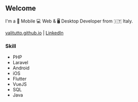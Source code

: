 ## Welcome

I'm a 📱 Mobile 💻 Web & 🖥 Desktop Developer from 🇮🇹 Italy.

[valitutto.github.io](https://valitutto.github.io/) | [LinkedIn](https://www.linkedin.com/in/giuseppe-valitutto-07/)

### Skill
- PHP
- Laravel
- Android
- iOS
- Flutter
- VueJS
- SQL
- Java

<!--
**Valitutto/Valitutto** is a ✨ _special_ ✨ repository because its `README.md` (this file) appears on your GitHub profile.

Here are some ideas to get you started:

- 🔭 I’m currently working on ...
- 🌱 I’m currently learning ...
- 👯 I’m looking to collaborate on ...
- 🤔 I’m looking for help with ...
- 💬 Ask me about ...
- 📫 How to reach me: ...
- 😄 Pronouns: ...
- ⚡ Fun fact: ...
-->
